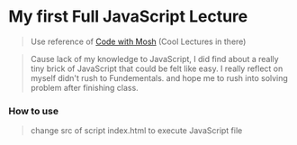# My first Full JavaScript Lecture

> Use reference of [Code with Mosh](https://codewithmosh.com/courses/324741) (Cool Lectures in there)

> Cause lack of my knowledge to JavaScript, I did find about a really tiny brick of JavaScript that could be felt like easy. I really reflect on myself didn't rush to Fundementals. and hope me to rush into solving problem after finishing class.

### How to use

> change src of script index.html to execute JavaScript file
